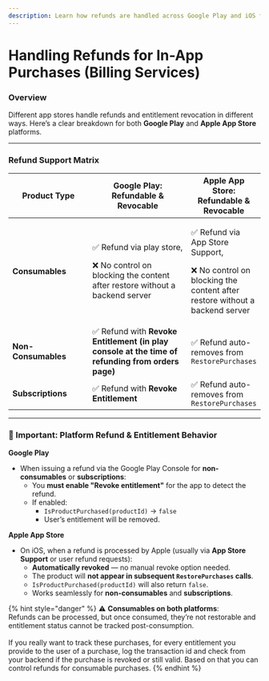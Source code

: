 ```yaml
---
description: Learn how refunds are handled across Google Play and iOS for in-app purchases.
---
```


# Handling Refunds for In-App Purchases (Billing Services)

### Overview

Different app stores handle refunds and entitlement revocation in different ways. Here’s a clear breakdown for both **Google Play** and **Apple App Store** platforms.

***

### Refund Support Matrix

<table><thead><tr><th width="173.40625">Product Type</th><th width="258.50537109375">Google Play: Refundable &#x26; Revocable</th><th>Apple App Store: Refundable &#x26; Revocable</th></tr></thead><tbody><tr><td><strong>Consumables</strong></td><td><p>✅ Refund via play store, </p><p>❌ No control on blocking the content after restore without a backend server</p></td><td><p>✅ Refund via App Store Support, </p><p>❌ No control on blocking the content after restore without a backend server</p></td></tr><tr><td><strong>Non-Consumables</strong></td><td>✅ Refund with <strong>Revoke Entitlement (in play console at the time of refunding from orders page)</strong></td><td>✅ Refund auto-removes from <code>RestorePurchases</code></td></tr><tr><td><strong>Subscriptions</strong></td><td>✅ Refund with <strong>Revoke Entitlement</strong></td><td>✅ Refund auto-removes from <code>RestorePurchases</code></td></tr></tbody></table>

***

### 📌 Important: Platform Refund & Entitlement Behavior

**Google Play**

* When issuing a refund via the Google Play Console for **non-consumables** or **subscriptions**:
  * You **must enable "Revoke entitlement"** for the app to detect the refund.
  * If enabled:
    * `IsProductPurchased(productId)` → `false`
    * User’s entitlement will be removed.

**Apple App Store**

* On iOS, when a refund is processed by Apple (usually via **App Store Support** or user refund requests):
  * **Automatically revoked** — no manual revoke option needed.
  * The product will **not appear in subsequent `RestorePurchases` calls**.
  * `IsProductPurchased(productId)` will also return `false`.
  * Works seamlessly for **non-consumables** and **subscriptions**.

{% hint style="danger" %}
⚠️ **Consumables on both platforms**:\
Refunds can be processed, but once consumed, they’re not restorable and entitlement status cannot be tracked post-consumption. \
\
If you really want to track these purchases, for every entitlement you provide to the user of a purchase, log the transaction id and check from your backend if the purchase is revoked or still valid. Based on that you can control refunds for consumable purchases.
{% endhint %}
